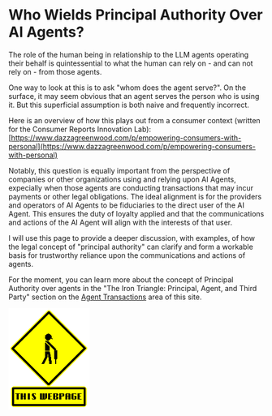 # Who Wields Principal Authority Over AI Agents?

The role of the human being in relationship to the LLM agents operating their behalf is quintessential to what the human can rely on - and can not rely on - from those agents.  

One way to look at this is to ask "whom does the agent serve?".  On the surface, it may seem obvious that an agent serves the person who is using it. But this superficial assumption is both naive and frequently incorrect.

Here is an overview of how this plays out from a consumer context (written for the Consumer Reports Innovation Lab): [https://www.dazzagreenwood.com/p/empowering-consumers-with-personal](https://www.dazzagreenwood.com/p/empowering-consumers-with-personal)

Notably, this question is equally important from the perspective of companies or other organizations using and relying upon AI Agents, expecially when those agents are conducting transactions that may incur payments or other legal obligations.  The ideal alignment is for the providers and operators of AI Agents to be fiduciaries to the direct user of the AI Agent.  This ensures the duty of loyalty applied and that the communications and actions of the AI Agent will align with the interests of that user.

I will use this page to provide a deeper discussion, with examples, of how the legal concept of "principal authority" can clarify and form a workable basis for trustworthy reliance upon the communications and actions of agents.

For the moment, you can learn more about the concept of Principal Authority over agents in the "The Iron Triangle: Principal, Agent, and Third Party" section on the [Agent Transactions](https://onagents.org/transactions) area of this site.

![Page Under Construction](../assets/images/under-construction-1.gif)
